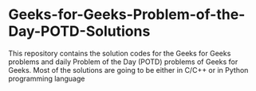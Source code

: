 # Geeks-for-Geeks-Problem-of-the-Day-POTD-Solutions
This repository contains the solution codes for the Geeks for Geeks problems and daily Problem of the Day (POTD) problems of Geeks for Geeks. Most of the solutions are going to be either in C/C++ or in Python programming language

